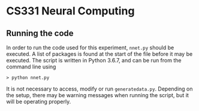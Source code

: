 # CS331 Neural Computing

## Running the code
In order to run the code used for this experiment, `nnet.py` should be executed. A list of packages is found at the start of the file before it may be executed. The script is written in Python 3.6.7, and can be run from the command line using 

```> python nnet.py```

It is not necessary to access, modify or run `generatedata.py`. Depending on the setup, there may be warning messages when running the script, but it will be operating properly.
